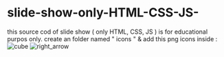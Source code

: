 # slide-show-only-HTML-CSS-JS-
this source cod of slide show ( only HTML, CSS, JS ) is for educational purpos only.
create an folder named " icons " & add this png icons inside : 
![cube](https://user-images.githubusercontent.com/83090479/116158911-2b864800-a6a4-11eb-9dc3-5c13c7c5de85.png)
![right_arrow](https://user-images.githubusercontent.com/83090479/116158922-317c2900-a6a4-11eb-8460-2af6a601d5be.png)
